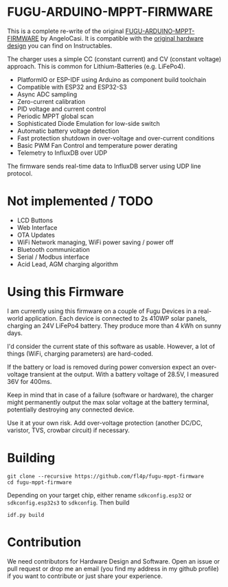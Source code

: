 # FUGU-ARDUINO-MPPT-FIRMWARE

This is a complete re-write of the
original [FUGU-ARDUINO-MPPT-FIRMWARE](https://github.com/AngeloCasi/FUGU-ARDUINO-MPPT-FIRMWARE) by AngeloCasi.
It is compatible with
the [original hardware design](https://www.instructables.com/DIY-1kW-MPPT-Solar-Charge-Controller/) you can find on
Instructables.

The charger uses a simple CC (constant current) and CV (constant voltage) approach.
This is common for Lithium-Batteries (e.g. LiFePo4).

* PlatformIO or ESP-IDF using Arduino as component build toolchain
* Compatible with ESP32 and ESP32-S3
* Async ADC sampling
* Zero-current calibration
* PID voltage and current control
* Periodic MPPT global scan
* Sophisticated Diode Emulation for low-side switch
* Automatic battery voltage detection
* Fast protection shutdown in over-voltage and over-current conditions
* Basic PWM Fan Control and temperature power derating
* Telemetry to InfluxDB over UDP

The firmware sends real-time data to InfluxDB server using UDP line protocol.

# Not implemented / TODO

* LCD Buttons
* Web Interface
* OTA Updates
* WiFi Network managing, WiFi power saving / power off
* Bluetooth communication
* Serial / Modbus interface
* Acid Lead, AGM charging algorithm

# Using this Firmware

I am currently using this firmware on a couple of Fugu Devices in a real-world application. Each device is connected to
2s 410WP solar panels, charging an 24V LiFePo4 battery. They produce more than 4 kWh on sunny days.

I'd consider the current state of this software as usable. However, a lot of things (WiFi, charging parameters) are
hard-coded.

If the battery or load is removed during power conversion expect an over-voltage transient at the output.
With a battery voltage of 28.5V, I measured 36V for 400ms.

Keep in mind that in case of a failure (software or hardware), the charger might permanently output the max solar
voltage at the battery terminal, potentially destroying any connected device.

Use it at your own risk. Add over-voltage protection (another DC/DC, varistor, TVS, crowbar circuit) if necessary.

# Building
```
git clone --recursive https://github.com/fl4p/fugu-mppt-firmware
cd fugu-mppt-firmware
```

Depending on your target chip, either rename `sdkconfig.esp32` or `sdkconfig.esp32s3` to `sdkconfig`.
Then build
```
idf.py build
```


# Contribution

We need contributors for Hardware Design and Software. Open an issue or pull request or drop me an email (you find my
address in my
github profile) if you want to contribute or just share your experience.
